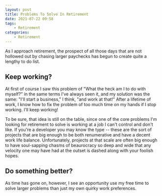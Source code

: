 ```yaml
---
layout: post
title: Problems To Solve In Retirement
date: 2021-07-22 09:58
tags: 
    - Retirement    
categories:
    - Retirement
---
```

As I approach retirement, the prospect of all those days that are not hollowed out by chasing larger paychecks has begun to create quite a lengthy to do list.

<!--more-->

## Keep working?
At first of course I saw this problem of "What the heck am I to do with myself?" in the same terms I've always seen it, and my solution was the same: "I'll start a business," I think, "and work at that!" After a lifetime of work, I know how to fix the 
problem of too much time on my hands if I stop working.  I'll keep working!

To be sure, that idea is still on the table, since one of the core problems I'm looking for retirement to solve is working at a job I can't control and don't like.  If you're a developer you may know the type -- these are the sort of projects that are big enough to be both renumerative and have a decent work life balance.  Unfortunately, projects at that scale are often big enough to have soul-sapping chasms of beaurocracy so deep and wide that any velocity one may have had at the outset is dashed along with your foolish hopes.

## Do something better?

As time has gone on, however, I see an opportunity use my free time to solve larger problems than just my own quirky work preferences.
